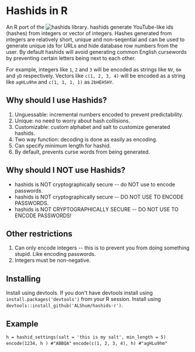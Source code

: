 # Hashids in R

An R port of the ![hashids library](http://www.hashids.org).  hashids generate YouTube-like ids (hashes) from integers or vector of integers.  Hashes generated from integers are relatively short, unique and non-seqential and can be used to generate unique ids for URLs and hide database row numbers from the user.  By default hashids will avoid generating common English cursewords by preventing certain letters being next to each other.

For example, integers like `1`, `2` and `3` will be encoded as strings like `NV`, `6m` and `yD` respectively.  Vectors like `c(1, 2, 3, 4)` will be encoded as a string like `agHLu9hm` and `c(1, 1, 1, 1)` as `2bHEH5HY`.

## Why should I use Hashids?
1. Unguessable: incremental numbers encoded to prevent predictability.
2. Unique: no need to worry about hash collisions.
3. Customizable: custom alphabet and salt to customize generated hashids.
4. Two way function: decoding is done as easily as encoding.
5. Can specify minimum length for hashid.
6. By default, prevents curse words from being generated.

## Why should I NOT use Hashids?
* hashids is NOT cryptographically secure -- do NOT use to encode passwords.
* hashids is NOT cryptographically secure -- DO NOT USE TO ENCODE PASSWORDS.
* hashids is NOT CRYPTOGRAPHICALLY SECURE -- DO NOT USE TO ENCODE PASSWORDS!

## Other restrictions
1. Can only encode integers -- this is to prevent you from doing something stupid.  Like encoding passwords.
2. Integers must be non-negative.

## Installing
Install using devtools.  If you don't have devtools install using `install.packages('devtools')` from your R session.  Install using `devtools::install_github('ALShum/hashids-r')`.

## Example
`h = hashid_settings(salt = 'this is my salt', min_length = 5)`
`encode(1234, h ) #"ABBQA"`
`encode(c(1, 2, 3, 4), h) #"agHLu9hm"`
